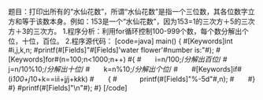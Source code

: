 题目：打印出所有的“水仙花数”，所谓“水仙花数”是指一个三位数，其各位数字立方和等于该数本身。例如：153是一个“水仙花数”，因为153=1的三次方＋5的三次方＋3的三次方。
1.程序分析：利用for循环控制100-999个数，每个数分解出个位，十位，百位。
2.程序源代码：
[code=java]
main()
{
	#[Keywords]int #i,j,k,n;
	#printf(#[Fields]"#[Fields]'water flower'#number is:"#);
	#[Keywords]for#(n=100;n<1000;n++)
	#{
	#　　i=n/100;/*分解出百位*/
	#　　j=n/10%10;/*分解出十位*/
	#　　k=n%10;/*分解出个位*/
	#　　#[Keywords]if#(i*100+j*10+k==i*i*i+j*j*j+k*k*k)
	#　　{
	#　　　 	printf(#[Fields]"%-5d"#,n);
	#　　#}
	#}
	#printf(#[Fields]"\n"#);
#}
[/code]